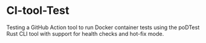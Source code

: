 # CI-tool-Test
Testing a GitHub Action tool to run Docker container tests using the poDTest Rust CLI tool with support for health checks and hot-fix mode.
